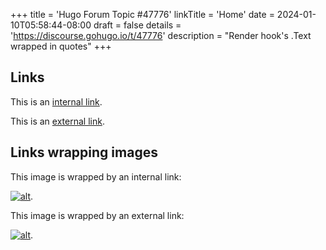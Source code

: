 +++
title = 'Hugo Forum Topic #47776'
linkTitle = 'Home'
date = 2024-01-10T05:58:44-08:00
draft = false
details = 'https://discourse.gohugo.io/t/47776'
description = "Render hook's .Text wrapped in quotes"
+++

## Links

This is an [internal link](/posts/post-1).

This is an [external link](https://gohugo.io).

## Links wrapping images

This image is wrapped by an internal link:

[![alt](/images/a.jpg)](/posts/post-1).

This image is wrapped by an external link:

[![alt](/images/b.jpg)](https://gohugo.io).

